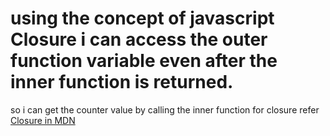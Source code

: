 # using the concept of javascript Closure i can access the outer function variable even after the inner function is returned.

so i can get the counter value by calling the inner function for closure refer [Closure in MDN](https://developer.mozilla.org/en-US/docs/Web/JavaScript/Closures)
